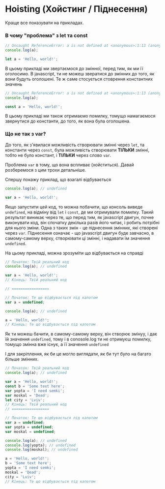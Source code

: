 # Hoisting (Хойстинг / Піднесення)

Краще все показувати на прикладах.

### В чому "проблема" з let та const
```js
// Uncaught ReferenceError: a is not defined at <anonymous>:1:13 (anonymous) @ VM138:1
console.log(a); 

let a = 'Hello, world!';
```

В цьому прикладі ми звертаємося до змінної, перед тим, як ми її оголосимо. В javascript, ти не можеш звератися до змінних до того, як вони будуть оголошені. Те ж саме стосується стоврення константних значень

```js
// Uncaught ReferenceError: a is not defined at <anonymous>:1:13 (anonymous) @ VM138:1
console.log(a); 

const a = 'Hello, world!';
```

В цьому прикладі ми також отримаємо помилку, томущо намагаємося звернутися до константи, до того, як вона була оголошена.

### Що не так з var?
До того, як з'явилася можливість створювати змінні через `let`, та константи через `const`, була можливість створювати **ТІЛЬКИ** змінні, тобто не було констант, і **ТІЛЬКИ** через слово `var`.

Проблема `var` в тому, що вона вспливає (хойститься). Давай розберемося з цим трохи детальніше.

Спершу покажу приклад, що взагалі відбувається
```js
console.log(a); // undefined

var a = 'Hello, world!';
```

Якщо запустити цей код, то можна побачити, що консоль виведе `undefined`, на відміну від `let` і `const`, де ми отримували помилку. Такий результат виникає через те, що перед тим, як javascript двигун, почне виконувати код, він спочатку декілька разів його читає, і робить потрібні для нього зміни. Одна з таких змін - це піднесення змінних, які створені через `var`. Піднесення означає - що javascript двигун буде завчасно, в самому-самому верху, створювати ці змінні, і надавати їм значення `undefined`.

На цьому прикладі, можна зрозуміти що відбувається на справді
```js
// Початок: Твій реальний код
console.log(a); // undefined

var a = 'Hello, world!';
// Кінець: Твій реальний код

// =================

// Початок: Те що відбувається під капотом 
var a = undefined;

console.log(a); // undefined

a = 'Hello, world!';
// Кінець: Те що відбувається під капотом
```

Як ти можеш бачити, в самому-самому верху, він створює змінуу, і дає їй значення `undefined`, тому і в conosole.log ти не отримуєш помилку, томущо змінна вже існує, а її значення `undefined`

І для закріплення, як би це могло виглядати, як би тут було на багато більше змінних.

```js
// Початок: Твій реальний код
console.log(a); // undefined

var a = 'Hello, world!';
const b = 'Some text here';
var yopta = 'I need semki';
var moskal = 'Dead';
let city = 'Lviv';
// Кінець: Твій реальний код
// =================

// Початок: Те що відбувається під капотом 
var a = undefined;
var yopta = undefined;
var moskal = undefined;

console.log(a); // undefined
console.log(yopta); // undefined
console.log(moskal); // undefined

a = 'Hello, world!';
b = 'Some text here';
yopta = 'I need semki';
moskal = 'Dead';
city = 'Lviv';
// Кінець: Те що відбувається під капотом
```
